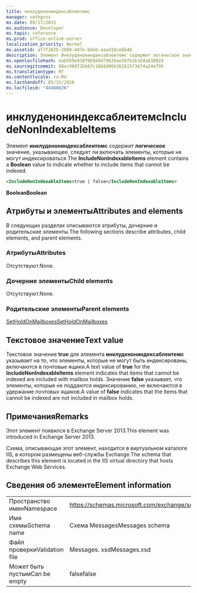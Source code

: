 ```yaml
---
title: инклуденониндексаблеитемс
manager: sethgros
ms.date: 09/17/2015
ms.audience: Developer
ms.topic: reference
ms.prod: office-online-server
localization_priority: Normal
ms.assetid: af7f202b-2889-447e-bdeb-aaad18ce6b46
description: Элемент Инклуденониндексаблеитемс содержит логическое значение, указывающее, следует ли включать элементы, которые не могут индексироваться.
ms.openlocfilehash: eab559e938f0b949d79626ae5bf61b3d4a838924
ms.sourcegitcommit: 88ec988f2bb67c1866d06b361615f3674a24e795
ms.translationtype: MT
ms.contentlocale: ru-RU
ms.lasthandoff: 05/31/2020
ms.locfileid: "44460626"
---
```

# <a name="includenonindexableitems"></a><span data-ttu-id="fcf17-103">инклуденониндексаблеитемс</span><span class="sxs-lookup"><span data-stu-id="fcf17-103">IncludeNonIndexableItems</span></span>

<span data-ttu-id="fcf17-104">Элемент **инклуденониндексаблеитемс** содержит **логическое** значение, указывающее, следует ли включать элементы, которые не могут индексироваться.</span><span class="sxs-lookup"><span data-stu-id="fcf17-104">The **IncludeNonIndexableItems** element contains a **Boolean** value to indicate whether to include items that cannot be indexed.</span></span> 
  
```XML
<IncludeNonIndexableItems>true | false</IncludeNonIndexableItems>
```

 <span data-ttu-id="fcf17-105">**Boolean**</span><span class="sxs-lookup"><span data-stu-id="fcf17-105">**Boolean**</span></span>
## <a name="attributes-and-elements"></a><span data-ttu-id="fcf17-106">Атрибуты и элементы</span><span class="sxs-lookup"><span data-stu-id="fcf17-106">Attributes and elements</span></span>

<span data-ttu-id="fcf17-107">В следующих разделах описываются атрибуты, дочерние и родительские элементы.</span><span class="sxs-lookup"><span data-stu-id="fcf17-107">The following sections describe attributes, child elements, and parent elements.</span></span>
  
### <a name="attributes"></a><span data-ttu-id="fcf17-108">Атрибуты</span><span class="sxs-lookup"><span data-stu-id="fcf17-108">Attributes</span></span>

<span data-ttu-id="fcf17-109">Отсутствуют.</span><span class="sxs-lookup"><span data-stu-id="fcf17-109">None.</span></span>
  
### <a name="child-elements"></a><span data-ttu-id="fcf17-110">Дочерние элементы</span><span class="sxs-lookup"><span data-stu-id="fcf17-110">Child elements</span></span>

<span data-ttu-id="fcf17-111">Отсутствуют.</span><span class="sxs-lookup"><span data-stu-id="fcf17-111">None.</span></span>
  
### <a name="parent-elements"></a><span data-ttu-id="fcf17-112">Родительские элементы</span><span class="sxs-lookup"><span data-stu-id="fcf17-112">Parent elements</span></span>

[<span data-ttu-id="fcf17-113">SetHoldOnMailboxes</span><span class="sxs-lookup"><span data-stu-id="fcf17-113">SetHoldOnMailboxes</span></span>](setholdonmailboxes.md)
  
## <a name="text-value"></a><span data-ttu-id="fcf17-114">Текстовое значение</span><span class="sxs-lookup"><span data-stu-id="fcf17-114">Text value</span></span>

<span data-ttu-id="fcf17-115">Текстовое значение **true** для элемента **инклуденониндексаблеитемс** указывает на то, что элементы, которые не могут быть индексированы, включаются в почтовые ящики.</span><span class="sxs-lookup"><span data-stu-id="fcf17-115">A text value of **true** for the **IncludeNonIndexableItems** element indicates that items that cannot be indexed are included with mailbox holds.</span></span> <span data-ttu-id="fcf17-116">Значение **false** указывает, что элементы, которые не поддаются индексированию, не включаются в удержание почтовых ящиков.</span><span class="sxs-lookup"><span data-stu-id="fcf17-116">A value of **false** indicates that the items that cannot be indexed are not included in mailbox holds.</span></span> 
  
## <a name="remarks"></a><span data-ttu-id="fcf17-117">Примечания</span><span class="sxs-lookup"><span data-stu-id="fcf17-117">Remarks</span></span>

<span data-ttu-id="fcf17-118">Этот элемент появился в Exchange Server 2013.</span><span class="sxs-lookup"><span data-stu-id="fcf17-118">This element was introduced in Exchange Server 2013.</span></span>
  
<span data-ttu-id="fcf17-119">Схема, описывающая этот элемент, находится в виртуальном каталоге IIS, в котором размещены веб-службы Exchange.</span><span class="sxs-lookup"><span data-stu-id="fcf17-119">The schema that describes this element is located in the IIS virtual directory that hosts Exchange Web Services.</span></span>
  
## <a name="element-information"></a><span data-ttu-id="fcf17-120">Сведения об элементе</span><span class="sxs-lookup"><span data-stu-id="fcf17-120">Element information</span></span>

|||
|:-----|:-----|
|<span data-ttu-id="fcf17-121">Пространство имен</span><span class="sxs-lookup"><span data-stu-id="fcf17-121">Namespace</span></span>  <br/> |https://schemas.microsoft.com/exchange/services/2006/messages  <br/> |
|<span data-ttu-id="fcf17-122">Имя схемы</span><span class="sxs-lookup"><span data-stu-id="fcf17-122">Schema name</span></span>  <br/> |<span data-ttu-id="fcf17-123">Схема Messages</span><span class="sxs-lookup"><span data-stu-id="fcf17-123">Messages schema</span></span>  <br/> |
|<span data-ttu-id="fcf17-124">Файл проверки</span><span class="sxs-lookup"><span data-stu-id="fcf17-124">Validation file</span></span>  <br/> |<span data-ttu-id="fcf17-125">Messages. xsd</span><span class="sxs-lookup"><span data-stu-id="fcf17-125">Messages.xsd</span></span>  <br/> |
|<span data-ttu-id="fcf17-126">Может быть пустым</span><span class="sxs-lookup"><span data-stu-id="fcf17-126">Can be empty</span></span>  <br/> |<span data-ttu-id="fcf17-127">false</span><span class="sxs-lookup"><span data-stu-id="fcf17-127">false</span></span>  <br/> |
   

